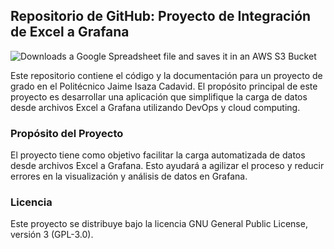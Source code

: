 ## Repositorio de GitHub: Proyecto de Integración de Excel a Grafana

![Downloads a Google Spreadsheet file and saves it in an AWS S3 Bucket](https://github.com/jpalominopDevco/staff-assessment-formatting-and-integration/actions/workflows/gsheet-load-to-s3-workflow/badge.svg)

Este repositorio contiene el código y la documentación para un proyecto de grado en el Politécnico Jaime Isaza Cadavid. El propósito principal de este proyecto es desarrollar una aplicación que simplifique la carga de datos desde archivos Excel a Grafana utilizando DevOps y cloud computing.

### Propósito del Proyecto

El proyecto tiene como objetivo facilitar la carga automatizada de datos desde archivos Excel a Grafana. Esto ayudará a agilizar el proceso y reducir errores en la visualización y análisis de datos en Grafana.

### Licencia

Este proyecto se distribuye bajo la licencia GNU General Public License, versión 3 (GPL-3.0).


